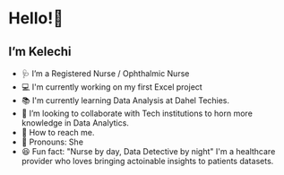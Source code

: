  # Hello!👋
 
 ## I’m Kelechi
 
- 🩺 I’m a Registered Nurse / Ophthalmic Nurse
- 💻 I'm currently working on my first Excel project
- 📚 I'm currently learning Data Analysis at Dahel Techies.
- 🤗 I’m looking to collaborate with Tech institutions to horn more knowledge in Data Analytics.
- 📱 How to reach me.
- 👗 Pronouns: She
- 😆 Fun fact: "Nurse by day, Data Detective by night" I'm a healthcare provider who loves bringing actoinable insights to patients datasets.


